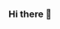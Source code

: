 ### Hi there 👋

<!--
**Vinayak27-raw/Vinayak27-raw** is a ✨ _special_ ✨ repository because its `README.md` (this file) appears on your GitHub profile.

Here are some ideas to get you started:

- 🔭 I’m currently working on my course
- 🌱 I’m currently learning Javascript
- 👯 I’m looking to collaborate on Open Source
- 🤔 I’m looking for help with CSS
- 💬 Ask me about Blockchain and Web3
- 📫 How to reach me: [Instagram](https://www.instagram.com/ig_rawx/)
- 😄 Pronouns: He/him
- ⚡ Fun fact: Love to watch E-sports and Interact on twitter Spaces
-->
